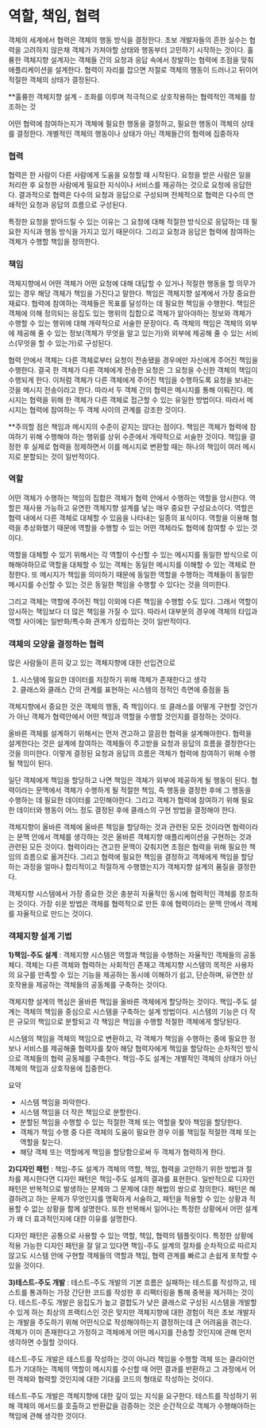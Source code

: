 # 역할, 책임, 협력
객체의 세계에서 협력은 객체의 행동 방식을 결정한다. 초보 개발자들의 흔한 실수는 협력을 고려하지 않은채 객체가 가져야할 상태와 행동부터 고민하기 시작하는 것이다. 훌륭한 객체지향 설계자는 객체들 간의 요청과 응답 속에서 창발하는 협력에 초점을 맞춰 애플리케이션을 설계한다. 협력이 자리를 잡으면 저절로 객체의 행동이 드러나고 뒤이어 적절한 객체의 상태가 결정된다.

**훌륭한 객체지향 설계 - 조화를 이루며 적극적으로 상호작용하는 협력적인 객체를 창조하는 것

어떤 협력에 참여하는지가 객체에 필요한 행동을 결정하고, 필요한 행동이 객체의 상태를 결정한다. 개별적인 객체의 행동이나 상태가 아닌 객체들간의 협력에 집중하자

### __협력__
협력은 한 사람이 다른 사람에게 도움을 요청할 때 시작된다. 요청을 받은 사람은 일을 처리한 후 요청한 사람에게 필요한 지식이나 서비스를 제공하는 것으로 요청에 응답한다. 결과적으로 협력은 다수의 요청과 응답으로 구성되며 전체적으로 협력은 다수의 연쇄적인 요청과 응답의 흐름으로 구성된다.

특정한 요청을 받아드릴 수 있는 이유는 그 요청에 대해 적절한 방식으로 응답하는 데 필요한 지식과 행동 방식을 가지고 있기 때문이다. 그리고 요청과 응답은 협력에 참여하는 객체가 수행할 책임을 정의한다.

### __책임__
객체지향에서 어떤 객체가 어떤 요청에 대해 대답할 수 있거나 적절한 행동을 할 의무가 있는 경우 해당 객체가 책임을 가진다고 말한다. 책임은 객체지향 설계에서 가장 중요한 재료다. 협력에 참여하는 객체들은 목표를 달성하는 데 필요한 책임을 수행한다. 책임은 객체에 의해 정의되는 응집도 있는 행위의 집합으로 객체가 알아야하는 정보와 객체가 수행할 수 있는 행위에 대해 개략적으로 서술한 문장이다. 즉 객체의 책임은 객체의 외부에 제공해 줄 수 있는 정보(객체가 무엇을 알고 있는가)와 외부에 제공해 줄 수 있는 서비스(무엇을 할 수 있는가)로 구성된다.

협력 안에서 객체는 다른 객체로부터 요청이 전송됐을 경우에만 자신에게 주어진 책임을 수행한다. 결국 한 객체가 다른 객체에게 전송한 요청은 그 요청을 수신한 객체의 책임이 수행되게 한다. 이처럼 객체가 다른 객체에게 주어진 책임을 수행하도록 요청을 보내는 것을 메시지 전송이라고 한다. 따라서 두 객체 간의 협력은 메시지를 통해 이뤄진다. 메시지는 협력을 위해 한 객체가 다른 객체로 접근할 수 있는 유일한 방법이다. 따라서 메시지는 협력에 참여하는 두 객체 사이의 관계를 강조한 것이다.

**주의할 점은 책임과 메시지의 수준이 같지는 않다는 점이다. 책임은 객체가 협력에 참여하기 위해 수행해야 하는 행위를 상위 수준에서 개략적으로 서술한 것이다. 책임을 결정한 후 실제로 협력을 정제하면서 이를 메시지로 변환할 때는 하나의 책임이 여러 메시지로 분할되는 것이 일반적이다.

### __역할__
어떤 객체가 수행하는 책임의 집합은 객체가 협력 안에서 수행하는 역할을 암시한다. 역할은 재사용 가능하고 유연한 객체지향 설계를 낳는 매우 중요한 구성요소이다. 역할은 협력 내에서 다른 객체로 대체할 수 있음을 나타내는 일종의 표식이다. 역할을 이용해 협력을 추상화했기 때문에 역할을 수행할 수 있는 어떤 객체라도 협력에 참여할 수 있는 것이다.

역할을 대체할 수 있기 위해서는 각 역할이 수신할 수 있는 메시지를 동일한 방식으로 이해해야하므로 역할을 대체할 수 있는 객체는 동일한 메시지를 이해할 수 있는 객체로 한정한다. 또 메시지가 책임을 의미하기 때문에 동일한 역할을 수행하는 객체들이 동일한 메시지를 수신할 수 있는 것은 동일한 책임을 수행할 수 있다는 것을 의미한다.

그리고 객체는 역할에 주어진 책임 이외에 다른 책임을 수행할 수도 있다. 그래서 역할이 암시하는 책임보다 더 많은 책임을 가질 수 있다. 따라서 대부분의 경우에 객체의 타입과 역할 사이에는 일반화/특수화 관계가 성립하는 것이 일반적이다. 

### __객체의 모양을 결정하는 협력__
많은 사람들이 흔히 갖고 있는 객체지향에 대한 선입견으로 
1) 시스템에 필요한 데이터를 저장하기 위해 객체가 존재한다고 생각
2) 클래스와 클래스 간의 관계를 표현하는 시스템의 정적인 측면에 중점을 둠

객체지향에서 중요한 것은 객체의 행동, 즉 책임이다. 또 클래스를 어떻게 구현할 것인가가 아닌 객체가 협력안에서 어떤 책임과 역할을 수행할 것인지를 결정하는 것이다.

올바른 객체를 설계하기 위해서는 먼저 견고하고 깔끔한 협력을 설계해야한다. 협력을 설계한다는 것은 설계에 참여하는 객체들이 주고받을 요청과 응답의 흐름을 결정한다는 것을 의미한다. 이렇게 결정된 요청과 응답의 흐름은 객체가 협력에 참여하기 위해 수행될 책임이 된다.

일단 객체에게 책임을 할당하고 나면 책임은 객체가 외부에 제공하게 될 행동이 된다. 협력이라는 문맥에서 객체가 수행하게 될 적절한 책임, 즉 행동을 결정한 후에 그 행동을 수행하는 데 필요한 데이터를 고민해야한다. 그리고 객체가 협력에 참여하기 위해 필요한 데이터와 행동이 어느 정도 결정된 후에 클래스의 구현 방법을 결정해야 한다.

객체지향이 올바른 객체에 올바른 책임을 할당하는 것과 관련된 모든 것이라면 협력이라는 문맥 안에서 객체를 생각하는 것은 올바른 객체지향 애플리케이션을 구현하는 것과 관련된 모든 것이다. 협력이라는 견고한 문맥이 갖춰지면 초점은 협력을 위해 필요한 책임의 흐름으로 옮겨진다. 그리고 협력에 필요한 책임을 결정하고 객체에게 책임을 할당하는 과정을 얼마나 합리적이고 적절하게 수행했는지가 객체지향 설계의 품질을 결정한다.

객체지향 시스템에서 가장 중요한 것은 충분히 자율적인 동시에 협력적인 객체를 창조하는 것이다. 가장 쉬운 방법은 객체를 협력적으로 만든 후에 협력이라는 문맥 안에서 객체를 자율적으로 만드는 것이다.

### __객체지향 설계 기법__
__1)책임-주도 설계__ : 객체지향 시스템은 역할과 책임을 수행하는 자율적인 객체들의 공동체다. 객체는 다른 객체와 협력하는 사회적인 존재고 객체지향 시스템의 목적은 사용자의 요구를 만족할 수 있는 기능을 제공하는 동시에 이해하기 쉽고, 단순하며, 유연한 상호작용을 제공하는 객체들의 공동체를 구축하는 것이다.

객체지향 설계의 핵심은 올바른 책임을 올바른 객체에게 할당하는 것이다. 책임-주도 설계는 객체의 책임을 중심으로 시스템을 구축하는 설계 방법이다. 시스템의 기능은 더 작은 규모의 책임으로 분할되고 각 책임은 책임을 수행할 적절한 객체에게 할당된다. 

시스템의 책임을 객체의 책임으로 변환하고, 각 객체가 책임을 수행하는 중에 필요한 정보나 서비스를 제공해줄 협력자를 찾아 해당 협력자에게 책임을 할당하는 순차적인 방식으로 객체들의 협력 공동체를 구축한다. 책임-주도 설계는 개별적인 객체의 상태가 아닌 객체의 책임과 상호작용에 집중한다.

요약
* 시스템 책임을 파악한다.
* 시스템 책임을 더 작은 책임으로 분할한다.
* 분할된 책임을 수행할 수 있는 적절한 객체 또는 역할을 찾아 책임을 할당한다.
* 객체가 책임 수행 중 다른 객체의 도움이 필요한 경우 이를 책임질 적절한 객체 또는 역할을 찾는다.
* 해당 객체 또는 역할에게 책임을 할당함으로써 두 객체가 협력하게 한다.

__2)디자인 패턴__ : 책임-주도 설계가 객체의 역할, 책임, 협력을 고안하기 위한 방법과 절차를 제시한다면 디자인 패턴은 책임-주도 설계의 결과를 표현한다. 일반적으로 디자인 패턴은 반복적으로 발생하는 문제와 그 문제에 대한 해법의 쌍으로 정의한다. 패턴은 해결하려고 하는 문제가 무엇인지를 명확하게 서술하고, 패턴을 적용할 수 있는 상황과 적용할 수 없는 상황을 함께 설명한다. 또한 반복해서 일어나는 특정한 상황에서 어떤 설계가 왜 더 효과적인지에 대한 이유를 설명한다.

디자인 패턴은 공통으로 사용할 수 있는 역할, 책임, 협력의 템플릿이다. 특정한 상황에 적용 가능한 디자인 패턴을 잘 알고 있다면 책임-주도 설계의 절차를 순차적으로 따르지 않고도 시스템 안에 구현할 객체들의 역할과 책임, 협력 관계를 빠르고 손쉽게 포착할 수 있을 것이다.

__3)테스트-주도 개발__ : 테스트-주도 개발의 기본 흐름은 실패하는 테스트를 작성하고, 테스트를 통과하는 가장 간단한 코드를 작성한 후 리팩터링을 통해 중복을 제거하는 것이다. 테스트-주도 개발은 응집도가 높고 결합도가 낮은 클래스로 구성된 시스템을 개발할 수 있게 하는 최상의 프랙티스인 것은 맞지만 객체지향에 대한 경험이 적은 초보 개발자는 개발을 주도하기 위해 어떤식으로 작성해야하는지 결정하는데 큰 어려움을 겪는다. 객체가 이미 존재한다고 가정하고 객체에게 어떤 메시지를 전송할 것인지에 관해 먼저 생각하면 수월할 것이다. 

테스트-주도 개발은 테스트를 작성하는 것이 아니라 책임을 수행할 객체 또는 클라이언트가 기대하는 객체의 역할이 메시지를 수신할 때 어떤 결과를 반환하고 그 과정에서 어떤 객체와 협력할 것인지에 대한 기대를 코드의 형태로 작성하는 것이다.

테스트-주도 개발은 객체지향에 대한 깊이 있는 지식을 요구한다. 테스트를 작성하기 위해 객체의 메서드를 호출하고 반환값을 검증하는 것은 순간적으로 객체가 수행해야하는 책임에 관해 생각한 것이다.